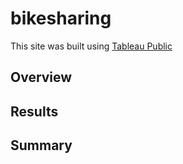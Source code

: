 # bikesharing

This site was built using [Tableau Public](https://public.tableau.com/views/NYC_Citibike_Challenge_16714044623130/Story1?:language=en-US&:display_count=n&:origin=viz_share_link)


## Overview


## Results


## Summary
